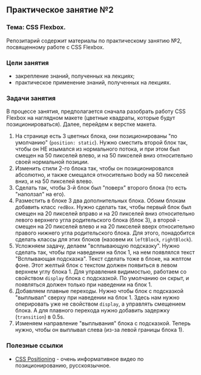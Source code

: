 ## Практическое занятие №2

### Тема: CSS Flexbox.

Репозитарий содержит материалы по практическому занятию №2, посвященному работе с CSS Flexbox.

### Цели занятия
- закрепление знаний, полученных на лекциях;
- практическое применение знаний, полученных на лекциях.

### Задачи занятия
В процессе занятия, предполагается сначала разобрать работу CSS Flexbox на наглядном макете (цветные квадраты, которые будут позиционироваться). Далее, перейдем к верстке макета.

1. На странице есть 3 цветных блока, они позиционированы "по умолчанию" (`position: static`). Нужно сместить второй блок так, чтобы он НЕ изымался из нормального потока, и при этом был смещен на 50 пикселей влево, и на 50 пикселей вниз относительно своей нормальной позиции.
2. Изменить стили 2-го блока так, чтобы он позиционировался абсолютно, и также смещался относительно body на 50 пикселей вниз, и на 50 пикселей влево.
3. Сделать так, чтобы 3-й блок был "поверх" второго блока (то есть "наползал" на его).
4. Разместить в блоке 3 два дополнительных блока. Обоим блокам добавить класс `redBox`. Нужно сделать так, чтобы первый блок был смещен на 20 пикселей вправо и на 20 пикселей вниз относительно левого верхнего угла родительского блока (блок 3), а второй - смещен на 20 пикселей влево и на 20 пикселей вверх относительно правого нижнего угла родительского блока. Для этого, понадобится сделать классы для этих блоков (назовем их `leftBlock`, `rightBlock`).
5. Усложняем задачу, делаем "всплывающую подсказку". Нужно сделать так, чтобы при наведении на блок 1, на нем появлялся текст "Всплывающая подсказка". Текст сделать тоже в блоке, на желтом фоне. Этот желтый блок с текстом должен появиться в левом верхнем углу блока 1. Для управления видимостью, работаем со свойством `display` блока с подсказкой. По умолчанию он скрыт, и появляться должен только при наведении на блок 1.
6. Добавляем плавные переходы. Нужно чтобы блок с подсказкой "выплывал" сверху при наведении на блок 1. Здесь нам нужно оперировать уже не свойством `display`, а управлять смещением блока. А для плавного перехода нужно добавить задержку (`transition`) в 0.5s.
7. Изменяем направление "выплывания" блока с подсказкой. Теперь нужно, чтобы он выплывал слева (из-за левой границы блока 1).

### Полезные ссылки
 - [CSS Positioning](https://www.youtube.com/watch?v=mpykT40_VBc&t=1704s) - очень информативное видео по позиционированию, русскоязычное.